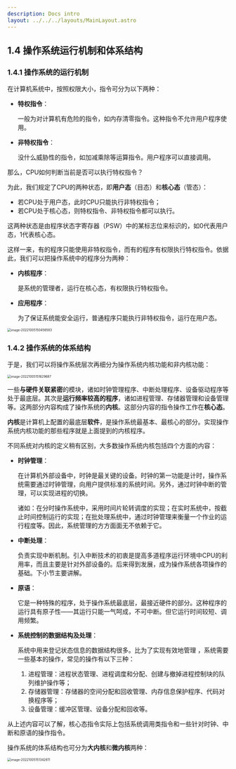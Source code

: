 ```yaml
---
description: Docs intro
layout: ../../../layouts/MainLayout.astro
---
```


## 1.4 操作系统运行机制和体系结构

### 1.4.1 操作系统的运行机制

在计算机系统中，按照权限大小，指令可分为以下两种：

+ **特权指令**：

  一般为对计算机有危险的指令，如内存清零指令。这种指令不允许用户程序使用。

+ **非特权指令**：

  没什么威胁性的指令，如加减乘除等运算指令。用户程序可以直接调用。

那么，CPU如何判断当前是否可以执行特权指令？

为此，我们规定了CPU的两种状态，即**用户态**（目态）和**核心态**（管态）：

+ 若CPU处于用户态，此时CPU只能执行非特权指令；
+ 若CPU处于核心态，则特权指令、非特权指令都可以执行。

这两种状态是由程序状态字寄存器（PSW）中的某标志位来标识的，如0代表用户态，1代表核心态。

这样一来，有的程序只能使用非特权指令，而有的程序有权限执行特权指令。依据此，我们可以把操作系统中的程序分为两种：

+ **内核程序**：

  是系统的管理者，运行在核心态，有权限执行特权指令。

+ **应用程序**：

  为了保证系统能安全运行，普通程序只能执行非特权指令，运行在用户态。

<img src="https://images.drshw.tech/images/notes/image-20221005150456583.png" alt="image-20221005150456583" style="zoom:50%;" />

### 1.4.2 操作系统的体系结构

于是，我们可以将操作系统层次再细分为操作系统内核功能和非内核功能：

<img src="https://images.drshw.tech/images/notes/image-20221005151629687.png" alt="image-20221005151629687" style="zoom:50%;" />

一些**与硬件关联紧密**的模块，诸如时钟管理程序、中断处理程序、设备驱动程序等处于最底层。其次是**运行频率较高的程序**，诸如进程管理、存储器管理和设备管理等。这两部分内容构成了操作系统的**内核**。这部分内容的指令操作工作在**核心态**。

**内核**是计算机上配置的最底层**软件**，是操作系统最基本、最核心的部分。实现操作系统内核功能的那些程序就是上面提到的内核程序。

不同系统对内核的定义稍有区别，大多数操作系统内核包括四个方面的内容：

+ **时钟管理**：

  在计算机外部设备中，时钟是最关键的设备。时钟的第一功能是计时，操作系统需要通过时钟管理，向用户提供标准的系统时间。另外，通过时钟中断的管理，可以实现进程的切换。

  诸如：在分时操作系统中，采用时间片轮转调度的实现；在实时系统中，按截止时间控制运行的实现；在批处理系统中，通过时钟管理来衡量一个作业的运行程度等。因此，系统管理的方方面面无不依赖于它。

+ **中断处理**：

  负责实现中断机制。引入中断技术的初衷是提高多道程序运行环境中CPU的利用率，而且主要是针对外部设备的。后来得到发展，成为操作系统各项操作的基础。下小节主要讲解。

+ **原语**：

  它是一种特殊的程序，处于操作系统最底层，最接近硬件的部分。这种程序的运行具有原子性——其运行只能一气呵成，不可中断。但它运行时间较短、调用频繁。

+ **系统控制的数据结构及处理**：

  系统中用来登记状态信息的数据结构很多。比为了实现有效地管理 ，系统需要一些基本的操作，常见的操作有以下三种：

  1. 进程管理：进程状态管理、进程调度和分配、创建与撤掉进程控制块的队列维护操作等；
  2. 存储器管理：存储器的空间分配和回收管理、内存信息保护程序、代码对换程序等；
  3. 设备管理：缓冲区管理、设备分配和回收等。

从上述内容可以了解，核心态指令实际上包括系统调用类指令和一些针对时钟、中断和原语的操作指令。

操作系统的体系结构也可分为**大内核**和**微内核**两种：

<img src="https://images.drshw.tech/images/notes/image-20221005151342611.png" alt="image-20221005151342611" style="zoom:50%;" />
